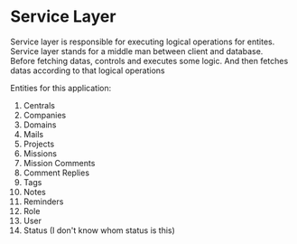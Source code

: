 ﻿# Service Layer
Service layer is responsible for executing logical operations for entites.  
Service layer stands for a middle man between client and database.  
Before fetching datas, controls and executes some logic. And then fetches
datas according to that logical operations

Entities for this application:

1. Centrals
2. Companies
3. Domains
4. Mails
5. Projects
6. Missions
7. Mission Comments
8. Comment Replies
9. Tags
10. Notes
11. Reminders
12. Role
13. User
14. Status (I don't know whom status is this)
